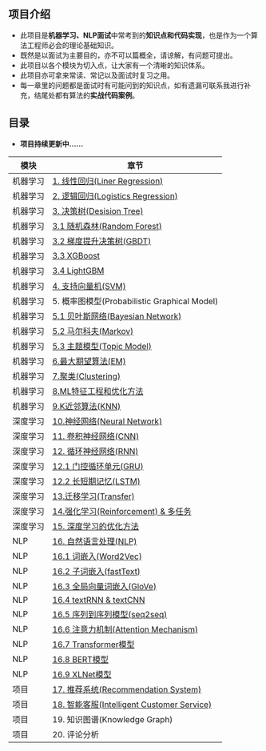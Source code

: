 ## 项目介绍

- 此项目是**机器学习、NLP面试**中常考到的**知识点和代码实现**，也是作为一个算法工程师必会的理论基础知识。
- 既然是以面试为主要目的，亦不可以篇概全，请谅解，有问题可提出。
- 此项目以各个模块为切入点，让大家有一个清晰的知识体系。
- 此项目亦可拿来常读、常记以及面试时复习之用。
- 每一章里的问题都是面试时有可能问到的知识点，如有遗漏可联系我进行补充，结尾处都有算法的**实战代码案例**。




## 目录

- **项目持续更新中......**

| 模块     | 章节                                                         |
| -------- | ------------------------------------------------------------ |
| 机器学习 | [1. 线性回归(Liner Regression)](https://github.com/Charles14z/ML-NLP/blob/master/Machine%20Learning/Liner%20Regression/1.Liner%20Regression.md) |
| 机器学习 | [2. 逻辑回归(Logistics Regression)](https://github.com/Charles14z/ML-NLP/blob/master/Machine%20Learning/2.Logistics%20Regression/2.Logistics%20Regression.md) |
| 机器学习 | [3. 决策树(Desision Tree)](https://github.com/Charles14z/ML-NLP/blob/master/Machine%20Learning/3.Desition%20Tree/Desition%20Tree.md) |
| 机器学习 | [3.1 随机森林(Random Forest)](https://github.com/Charles14z/ML-NLP/blob/master/Machine%20Learning/3.1%20Random%20Forest/3.1%20Random%20Forest.md) |
| 机器学习 | [3.2 梯度提升决策树(GBDT)](https://github.com/Charles14z/ML-NLP/blob/master/Machine%20Learning/3.2%20GBDT/3.2%20GBDT.md) |
| 机器学习 | [3.3 XGBoost](https://github.com/Charles14z/ML-NLP/blob/master/Machine%20Learning/3.3%20XGBoost/3.3%20XGBoost.md) |
| 机器学习 | [3.4 LightGBM](https://github.com/Charles14z/ML-NLP/blob/master/Machine%20Learning/3.4%20LightGBM/3.4%20LightGBM.md) |
| 机器学习 | [4. 支持向量机(SVM)](https://github.com/Charles14z/ML-NLP/blob/master/Machine%20Learning/4.%20SVM/4.%20SVM.md) |
| 机器学习 | 5. 概率图模型(Probabilistic Graphical Model)                 |
| 机器学习 | [5.1 贝叶斯网络(Bayesian Network)](https://github.com/Charles14z/ML-NLP/blob/master/Machine%20Learning/5.1%20Bayes%20Network/5.1%20Bayes%20Network.md) |
| 机器学习 | [5.2 马尔科夫(Markov)](https://github.com/Charles14z/ML-NLP/blob/master/Machine%20Learning/5.2%20Markov/5.2%20Markov.md) |
| 机器学习 | [5.3 主题模型(Topic Model)](https://github.com/Charles14z/ML-NLP/tree/master/Machine%20Learning/5.3%20Topic%20Model) |
| 机器学习 | [6.最大期望算法(EM)](https://github.com/Charles14z/ML-NLP/tree/master/Machine%20Learning/6.%20EM) |
| 机器学习 | [7.聚类(Clustering)](https://github.com/Charles14z/ML-NLP/tree/master/Machine%20Learning/7.%20Clustering) |
| 机器学习 | [8.ML特征工程和优化方法](https://github.com/Charles14z/ML-NLP/tree/master/Machine%20Learning/8.%20ML%E7%89%B9%E5%BE%81%E5%B7%A5%E7%A8%8B%E5%92%8C%E4%BC%98%E5%8C%96%E6%96%B9%E6%B3%95) |
| 机器学习 | [9.K近邻算法(KNN)](https://github.com/Charles14z/ML-NLP/tree/master/Machine%20Learning/9.%20KNN) |
| 深度学习 | [10.神经网络(Neural Network)](https://github.com/Charles14z/ML-NLP/tree/master/Deep%20Learning/10.%20Neural%20Network) |
| 深度学习 | [11. 卷积神经网络(CNN)](https://github.com/Charles14z/ML-NLP/tree/master/Deep%20Learning/11.%20CNN) |
| 深度学习 | [12. 循环神经网络(RNN)](https://github.com/Charles14z/ML-NLP/tree/master/Deep%20Learning/12.%20RNN) |
| 深度学习 | [12.1 门控循环单元(GRU)](https://github.com/Charles14z/ML-NLP/tree/master/Deep%20Learning/12.1%20GRU) |
| 深度学习 | [12.2 长短期记忆(LSTM)](https://github.com/Charles14z/ML-NLP/tree/master/Deep%20Learning/12.2%20LSTM) |
| 深度学习 | [13.迁移学习(Transfer)](https://github.com/Charles14z/ML-NLP/tree/master/Deep%20Learning/13.%20Transfer%20Learning) |
| 深度学习 | [14.强化学习(Reinforcement) & 多任务](https://github.com/Charles14z/ML-NLP/tree/master/Deep%20Learning/14.%20Reinforcement%20Learning) |
| 深度学习 | [15. 深度学习的优化方法](https://github.com/Charles14z/ML-NLP/tree/master/Deep%20Learning/15.%20DL%20Optimizer) |
| NLP      | [16. 自然语言处理(NLP)](https://github.com/Charles14z/ML-NLP/tree/master/NLP/16.%20NLP) |
| NLP      | [16.1 词嵌入(Word2Vec)](https://github.com/Charles14z/ML-NLP/tree/master/NLP/16.1%20Word%20Embedding) |
| NLP      | [16.2 子词嵌入(fastText)](https://github.com/Charles14z/ML-NLP/tree/master/NLP/16.2%20fastText) |
| NLP      | [16.3 全局向量词嵌入(GloVe)](https://github.com/Charles14z/ML-NLP/tree/master/NLP/16.3%20GloVe) |
| NLP      | [16.4 textRNN & textCNN](https://github.com/Charles14z/ML-NLP/tree/master/NLP/16.4%20textRNN%20%26%20textCNN) |
| NLP      | [16.5 序列到序列模型(seq2seq)](https://github.com/Charles14z/ML-NLP/tree/master/NLP/16.5%20seq2seq) |
| NLP      | [16.6 注意力机制(Attention Mechanism)](https://github.com/Charles14z/ML-NLP/tree/master/NLP/16.6%20Attention) |
| NLP      | [16.7 Transformer模型](https://github.com/Charles14z/ML-NLP/tree/master/NLP/16.7%20Transformer) |
| NLP      | [16.8 BERT模型](https://github.com/Charles14z/ML-NLP/tree/master/NLP/16.8%20BERT) |
| NLP      | [16.9 XLNet模型](https://github.com/Charles14z/ML-NLP/tree/master/NLP/16.9%20XLNet) |
| 项目     | [17. 推荐系统(Recommendation System)](https://github.com/Charles14z/ML-NLP/tree/master/Project/17.%20Recommendation%20System) |
| 项目     | [18. 智能客服(Intelligent Customer Service)](https://github.com/Charles14z/ML-NLP/tree/master/Project/18.%20Intelligent%20Customer%20Service) |
| 项目     | 19. 知识图谱(Knowledge Graph)                                |
| 项目     | 20. 评论分析                                                 |

